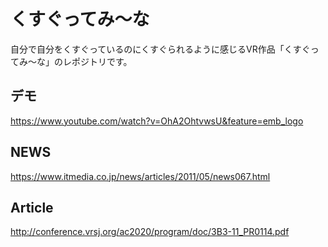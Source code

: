 # くすぐってみ〜な
自分で自分をくすぐっているのにくすぐられるように感じるVR作品「くすぐってみ〜な」のレポジトリです。
## デモ
https://www.youtube.com/watch?v=OhA2OhtvwsU&feature=emb_logo
## NEWS
https://www.itmedia.co.jp/news/articles/2011/05/news067.html
## Article
http://conference.vrsj.org/ac2020/program/doc/3B3-11_PR0114.pdf
